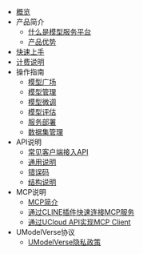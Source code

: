

* [概览](/modelverse/README.md)
* 产品简介
   * [什么是模型服务平台](/modelverse/introduction/introduction.md)
   * [产品优势](/modelverse/introduction/advantages.md)
* [快速上手](/modelverse/briefguide.md)
* [计费说明](/modelverse/price.md)
* 操作指南
   * [模型广场](/modelverse/guide/model-marketplace.md)
   * [模型管理](/modelverse/guide/model-manage.md)
   * [模型微调](/modelverse/guide/model-finetuning.md)
   * [模型评估](/modelverse/guide/model-evaluation.md)
   * [服务部署](/modelverse/guide/service-manage.md)
   * [数据集管理](/modelverse/guide/dataset-manage.md)
* API说明
   * [常见客户端接入API](/modelverse/scenario.md)
   * [通用说明](/modelverse/api_doc/chat.md)
   * [错误码](/modelverse/api_doc/error-code.md)
   * [结构说明](/modelverse/api_doc/struct.md)
* MCP说明
   * [MCP简介](/modelverse/mcp/mcpgeneral.md)
   * [通过CLINE插件快速连接MCP服务](/modelverse/mcp/MCPServer.md)
   * [通过UCloud API实现MCP Client](/modelverse/mcp/MCPClient.md)
* UModelVerse协议
   * [UModelVerse隐私政策](/modelverse/private.md)

